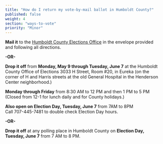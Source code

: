 ```yaml
---
title: "How do I return my vote-by-mail ballot in Humboldt County?"
published: false
weight: 4
section: "ways-to-vote"
priority: "Minor"
---
```


**Mail it** to the [Humboldt County Elections Office](#section-election-office-contact) in the envelope provided and following all directions.  

**-OR-**  

**Drop it off** from **Monday, May 9  through Tuesday, June 7** at the Humboldt County Office of Elections 3033 H Street, Room #20, in Eureka (on the corner of H and Harris streets at the old General Hospital in the Henderson Center neighborhood.)  

**Monday through Friday** from 8:30 AM to 12 PM and then 1 PM to 5 PM (Closed from 12-1 for lunch daily  and for County holidays.)  

**Also open on Election Day, Tuesday, June 7** from 7AM to 8PM  
Call 707-445-7481 to double check Election Day hours.  

**-OR-**  

**Drop it off** at any polling place in Humboldt County on **Election Day, Tuesday, June 7** from 7 AM to 8 PM.  
